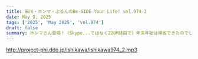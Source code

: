 ```yaml
---
title: 石川・ホンマ・ぶるんのBe-SIDE Your Life! vol.974-2
date: May 9, 2025
tags: ['2025', 'May 2025', 'vol.974']
draft: false
summary: ホンマさん登場！（Skype...ではなくZOOM経由で）年末年始は帰省できたのでしょうか？※Skypeサ終とのこと、大変お世話になりました。
---
```


http://project-phi.ddo.jp/ishikawa/ishikawa974_2.mp3